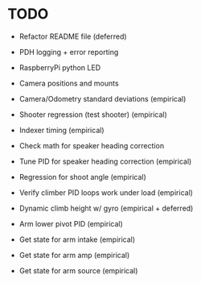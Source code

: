 # TODO
- Refactor README file (deferred)
- PDH logging + error reporting
- RaspberryPi python LED
- Camera positions and mounts
- Camera/Odometry standard deviations (empirical)
- Shooter regression (test shooter) (empirical)
- Indexer timing (empirical)
- Check math for speaker heading correction
- Tune PID for speaker heading correction (empirical)
- Regression for shoot angle (empirical)
- Verify climber PID loops work under load (empirical)
- Dynamic climb height w/ gyro (empirical + deferred)

- Arm lower pivot PID (empirical)
- Get state for arm intake (empirical)
- Get state for arm amp (empirical)
- Get state for arm source (empirical)